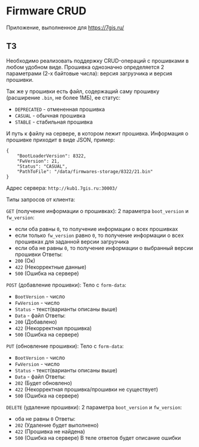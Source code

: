 # Firmware CRUD

Приложение, выполненное для https://7gis.ru/

## ТЗ

Необходимо реализовать поддержку CRUD-операций с прошивками в любом удобном виде.
Прошивка однозначно определяется 2 параметрами (2-х байтовые числа): версия загрузчика и версия прошивки.

Так же у прошивки есть файл, содержащий саму прошивку (расширение `.bin`, не более 1МБ), ее статус:

- `DEPRECATED` - отмененная прошивка
- `CASUAL` - обычная прошивка 
- `STABLE` - стабильная прошивка

И путь к файлу на сервере, в котором лежит прошивка.
Информация о прошивке приходит в виде JSON, пример:
```
{
    "BootLoaderVersion": 8322,
    "FwVersion": 21,
    "Status": "CASUAL",
    "PathToFile": "/data/firmwares-storage/8322/21.bin"
}
```
Адрес сервера: `http://kub1.7gis.ru:30003/`

Типы запросов от клиента:

`GET` (получение информации о прошивках):
2 параметра `boot_version` и `fw_version`:
- если оба равны `0`, то получение информации о всех прошивках
- если только `fw_version` равно `0`, то получение информации о всех прошивках для заданной версии загрузчика
- если оба не равны `0`, то получение информации о выбранный версии прошивки
Ответы:
- `200` (Ок)
- `422` (Некорректные данные)
- `500` (Ошибка на сервере)

`POST` (добавление прошивки):
Тело с `form-data`: 
- `BootVersion` - число
- `FwVersion` - число
- `Status` - текст(варианты описаны выше)
- `Data` - файл
Ответы:
- `200` (Добавлено)
- `422` (Некорректная прошивка)
- `500` (Ошибка на сервере)

`PUT` (обновление прошивки):
Тело с `form-data`: 
- `BootVersion` - число
- `FwVersion` - число
- `Status` - текст(варианты описаны выше)
- `Data` - файл
Ответы:
- `202` (Будет обновлено)
- `422` (Некорректная прошивка/прошивки не существует)
- `500` (Ошибка на сервере)

`DELETE` (удаление прошивки):
2 параметра `boot_version` и `fw_version`:
- оба не равны `0`
Ответы: 
- `202` (Удаление будет выполнено)
- `422` (Прошивка не найдена)
- `500` (Ошибка на сервере)
В теле ответов будет описание ошибки
